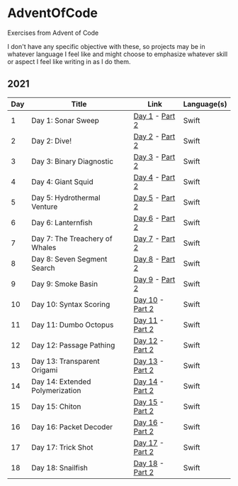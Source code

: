 # AdventOfCode
Exercises from Advent of Code

I don't have any specific objective with these, so projects may be in whatever language I feel like and might choose to emphasize whatever skill or aspect I feel like writing in as I do them.

## 2021

| Day | Title | Link | Language(s) |
| --- | --- | --- | --- |
| 1 | Day 1: Sonar Sweep | [Day 1](https://adventofcode.com/2021/day/1) - [Part 2](https://adventofcode.com/2021/day/1#part2) | Swift |
| 2 | Day 2: Dive! | [Day 2](https://adventofcode.com/2021/day/2) - [Part 2](https://adventofcode.com/2021/day/2#part2) | Swift |
| 3 | Day 3: Binary Diagnostic | [Day 3](https://adventofcode.com/2021/day/3) - [Part 2](https://adventofcode.com/2021/day/3#part2) | Swift |
| 4 | Day 4: Giant Squid | [Day 4](https://adventofcode.com/2021/day/4) - [Part 2](https://adventofcode.com/2021/day/4#part2) | Swift |
| 5 | Day 5: Hydrothermal Venture | [Day 5](https://adventofcode.com/2021/day/5) - [Part 2](https://adventofcode.com/2021/day/5#part2) | Swift |
| 6 | Day 6: Lanternfish | [Day 6](https://adventofcode.com/2021/day/6) - [Part 2](https://adventofcode.com/2021/day/6#part2) | Swift |
| 7 | Day 7: The Treachery of Whales | [Day 7](https://adventofcode.com/2021/day/7) - [Part 2](https://adventofcode.com/2021/day/7#part2) | Swift |
| 8 | Day 8: Seven Segment Search | [Day 8](https://adventofcode.com/2021/day/8) - [Part 2](https://adventofcode.com/2021/day/8#part2)  | Swift |
| 9 | Day 9: Smoke Basin | [Day 9](https://adventofcode.com/2021/day/9) - [Part 2](https://adventofcode.com/2021/day/9#part2)  | Swift |
| 10 | Day 10: Syntax Scoring | [Day 10](https://adventofcode.com/2021/day/10) - [Part 2](https://adventofcode.com/2021/day/10#part2)  | Swift |
| 11 | Day 11: Dumbo Octopus | [Day 11](https://adventofcode.com/2021/day/11) - [Part 2](https://adventofcode.com/2021/day/11#part2)  | Swift |
| 12 | Day 12: Passage Pathing | [Day 12](https://adventofcode.com/2021/day/12) - [Part 2](https://adventofcode.com/2021/day/12#part2)  | Swift |
| 13 | Day 13: Transparent Origami | [Day 13](https://adventofcode.com/2021/day/13) - [Part 2](https://adventofcode.com/2021/day/13#part2)  | Swift |
| 14 | Day 14: Extended Polymerization | [Day 14](https://adventofcode.com/2021/day/14) - [Part 2](https://adventofcode.com/2021/day/14#part2)  | Swift |
| 15 | Day 15: Chiton | [Day 15](https://adventofcode.com/2021/day/15) - [Part 2](https://adventofcode.com/2021/day/15#part2)  | Swift |
| 16 | Day 16: Packet Decoder | [Day 16](https://adventofcode.com/2021/day/16) - [Part 2](https://adventofcode.com/2021/day/16#part2)  | Swift |
| 17 | Day 17: Trick Shot | [Day 17](https://adventofcode.com/2021/day/17) - [Part 2](https://adventofcode.com/2021/day/17#part2)  | Swift |
| 18 | Day 18: Snailfish | [Day 18](https://adventofcode.com/2021/day/18) - [Part 2](https://adventofcode.com/2021/day/18#part2)  | Swift |
